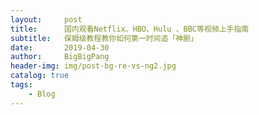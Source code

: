 ```yaml
---
layout:     post
title:      国内观看Netflix、HBO、Hulu 、BBC等视频上手指南
subtitle:   保姆级教程教你如何第一时间追「神剧」
date:       2019-04-30
author:     BigBigPang
header-img: img/post-bg-re-vs-ng2.jpg
catalog: true
tags:
    - Blog
---
```

